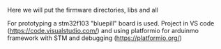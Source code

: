 Here we will put the firmware directories, libs and all

For prototyping a stm32f103 "bluepill" board is used.
Project in VS code (https://code.visualstudio.com/) and using platformio for arduinmo framework with STM and debugging (https://platformio.org/)
